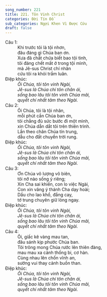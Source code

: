 ```yaml
---
song_number: 221
title: 221. Tôn Vinh Christ
categories: Đời Tín Đồ
sub_categories: Ngợi Khen Vì Được Cứu
draft: false
---
```

<dl><dt>Câu 1:</dt><dd data-verse="1">Khi trước tôi là tội nhơn, <br/>đâu đáng gì Chúa ban ơn. <br/>Xưa đã chất chứa biết bao tội tình, <br/>tôi đáng chết mất ở trong tội mình, <br/>mà Jê-sus Christ chí nhân <br/>cứu tôi ra khỏi trầm luân. </dd><dt>Điệp khúc:</dt><dd data-chorus="1"><em>Ôi Chúa, tôi tôn vinh Ngài, <br/>Jê-sus là Chúa chí tôn chân ái, <br/>sống bao lâu tôi tôn vinh Chúa mãi, <br/>quyết chí nhất tâm theo Ngài. </em></dd><dt>Câu 2:</dt><dd data-verse="2">Ôi Chúa, tôi là tội nhân, <br/>mỗi phút cần Chúa ban ơn, <br/>tôi chẳng đủ sức bước đi một mình, <br/>xin Chúa dẫn dắt tôi trên thiên trình. <br/>Lần theo chân Chúa tín trung, <br/>dẫu cho đất chuyển trời rung. </dd><dt>Điệp khúc:</dt><dd data-chorus="1"><em>Ôi Chúa, tôi tôn vinh Ngài, <br/>Jê-sus là Chúa chí tôn chân ái, <br/>sống bao lâu tôi tôn vinh Chúa mãi, <br/>quyết chí nhất tâm theo Ngài. </em></dd><dt>Câu 3:</dt><dd data-verse="3">Ơn Chúa vô lượng vô biên, <br/>tôi nỡ nào sống ý riêng; <br/>Xin Cha sai khiến, con lo việc Ngài, <br/>Con xin vâng ý thánh Cha dạy hoài; <br/>Dầu cho lao khổ, đắng cay, <br/>tớ trung chuyên giữ lòng ngay. </dd><dt>Điệp khúc:</dt><dd data-chorus="1"><em>Ôi Chúa, tôi tôn vinh Ngài, <br/>Jê-sus là Chúa chí tôn chân ái, <br/>sống bao lâu tôi tôn vinh Chúa mãi, <br/>quyết chí nhất tâm theo Ngài. </em></dd><dt>Câu 4:</dt><dd data-verse="4">Ôi, giấc kê vàng mau tan, <br/>đâu sánh kịp phước Chúa ban. <br/>Tôi trông mong Chúa rước lên thiên đàng, <br/>mau mau xa cảnh thống bi, cơ hàn. <br/>Cùng nhau lên chốn vĩnh an, <br/>sướng vui thay cảnh buồn than. </dd><dt>Điệp khúc:</dt><dd data-chorus="1"><em>Ôi Chúa, tôi tôn vinh Ngài, <br/>Jê-sus là Chúa chí tôn chân ái, <br/>sống bao lâu tôi tôn vinh Chúa mãi, <br/>quyết chí nhất tâm theo Ngài. </em></dd></dl>